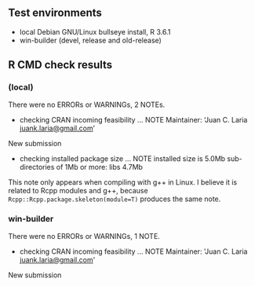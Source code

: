 ## Test environments
* local Debian GNU/Linux bullseye install, R 3.6.1
* win-builder (devel, release and old-release)

## R CMD check results

### (local)

There were no ERRORs or WARNINGs, 2 NOTEs.

* checking CRAN incoming feasibility ... NOTE
Maintainer: ‘Juan C. Laria <juank.laria@gmail.com>’

New submission

* checking installed package size ... NOTE
  installed size is  5.0Mb
  sub-directories of 1Mb or more:
    libs   4.7Mb

This note only appears when compiling with g++ in Linux. I believe it is related to Rcpp modules and g++, because `Rcpp::Rcpp.package.skeleton(module=T)` produces the same note.

### win-builder

There were no ERRORs or WARNINGs, 1 NOTE.

* checking CRAN incoming feasibility ... NOTE
Maintainer: 'Juan C. Laria <juank.laria@gmail.com>'

New submission
